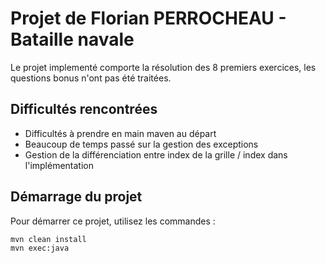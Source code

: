 # Projet de Florian PERROCHEAU - Bataille navale

Le projet implementé comporte la résolution des 8 premiers exercices, les questions bonus n'ont pas été traitées.

## Difficultés rencontrées

- Difficultés à prendre en main maven au départ
- Beaucoup de temps passé sur la gestion des exceptions
- Gestion de la différenciation entre index de la grille / index dans l'implémentation

## Démarrage du projet

Pour démarrer ce projet, utilisez les commandes :

    mvn clean install
    mvn exec:java
